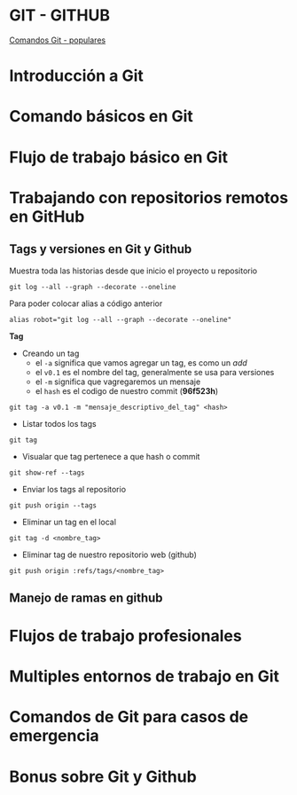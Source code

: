 # GIT - GITHUB
[Comandos Git - populares](./comandosGit.md)

# Introducci&oacute;n a Git
# Comando b&aacute;sicos en Git
# Flujo de trabajo b&aacute;sico en Git

# Trabajando con repositorios remotos en GitHub
## Tags y versiones en Git y Github
Muestra toda las historias desde que inicio el proyecto u repositorio
```
git log --all --graph --decorate --oneline
```

Para poder colocar alias a c&oacute;digo anterior
```
alias robot="git log --all --graph --decorate --oneline"
```

**Tag**
- Creando un tag
    - el `-a` significa que vamos agregar un tag, es como un *add*
    - el `v0.1`  es el nombre del tag, generalmente se usa para versiones
    - el `-m` significa que vagregaremos un mensaje
    - el `hash` es el codigo de nuestro commit (**96f523h**)
```
git tag -a v0.1 -m "mensaje_descriptivo_del_tag" <hash>
```

- Listar todos los tags
```
git tag
```

- Visualar que tag pertenece a que hash o commit
```
git show-ref --tags
```

- Enviar los tags al repositorio
```
git push origin --tags
```

- Eliminar un tag en el local
```
git tag -d <nombre_tag>
```

- Eliminar tag de nuestro repositorio web (github)
```
git push origin :refs/tags/<nombre_tag>
```
## Manejo de ramas en github


# Flujos de trabajo profesionales
# Multiples entornos de trabajo en Git
# Comandos de Git para casos de emergencia
# Bonus sobre Git y Github